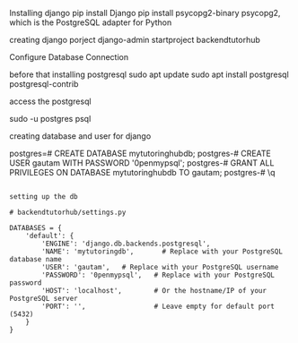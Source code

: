 Installing django 
pip install Django
pip install psycopg2-binary
psycopg2, which is the PostgreSQL adapter for Python

creating django porject 
django-admin startproject backendtutorhub


Configure Database Connection

before that installing postgresql
sudo apt update
sudo apt install postgresql postgresql-contrib

access the postgresql 

sudo -u postgres psql

creating database and user for django

postgres=# CREATE DATABASE mytutoringhubdb;
postgres-# CREATE USER gautam WITH PASSWORD '0penmypsql';
postgres-# GRANT ALL PRIVILEGES ON DATABASE mytutoringhubdb TO  gautam;
postgres-# \q

```

setting up the db

# backendtutorhub/settings.py

DATABASES = {
    'default': {
        'ENGINE': 'django.db.backends.postgresql',
        'NAME': 'mytutoringdb',       # Replace with your PostgreSQL database name
        'USER': 'gautam',   # Replace with your PostgreSQL username
        'PASSWORD': '0penmypsql',   # Replace with your PostgreSQL password
        'HOST': 'localhost',        # Or the hostname/IP of your PostgreSQL server
        'PORT': '',                 # Leave empty for default port (5432)
    }
}

```